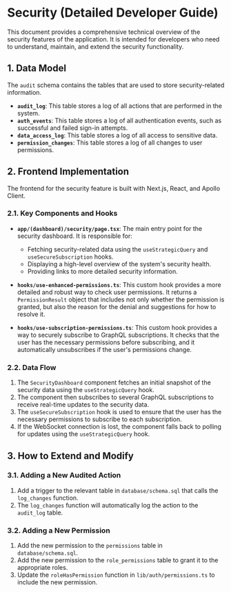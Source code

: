 
# Security (Detailed Developer Guide)

This document provides a comprehensive technical overview of the security features of the application. It is intended for developers who need to understand, maintain, and extend the security functionality.

## 1. Data Model

The `audit` schema contains the tables that are used to store security-related information.

-   **`audit_log`**: This table stores a log of all actions that are performed in the system.
-   **`auth_events`**: This table stores a log of all authentication events, such as successful and failed sign-in attempts.
-   **`data_access_log`**: This table stores a log of all access to sensitive data.
-   **`permission_changes`**: This table stores a log of all changes to user permissions.

## 2. Frontend Implementation

The frontend for the security feature is built with Next.js, React, and Apollo Client.

### 2.1. Key Components and Hooks

-   **`app/(dashboard)/security/page.tsx`**: The main entry point for the security dashboard. It is responsible for:
    -   Fetching security-related data using the `useStrategicQuery` and `useSecureSubscription` hooks.
    -   Displaying a high-level overview of the system's security health.
    -   Providing links to more detailed security information.

-   **`hooks/use-enhanced-permissions.ts`**: This custom hook provides a more detailed and robust way to check user permissions. It returns a `PermissionResult` object that includes not only whether the permission is granted, but also the reason for the denial and suggestions for how to resolve it.

-   **`hooks/use-subscription-permissions.ts`**: This custom hook provides a way to securely subscribe to GraphQL subscriptions. It checks that the user has the necessary permissions before subscribing, and it automatically unsubscribes if the user's permissions change.

### 2.2. Data Flow

1.  The `SecurityDashboard` component fetches an initial snapshot of the security data using the `useStrategicQuery` hook.
2.  The component then subscribes to several GraphQL subscriptions to receive real-time updates to the security data.
3.  The `useSecureSubscription` hook is used to ensure that the user has the necessary permissions to subscribe to each subscription.
4.  If the WebSocket connection is lost, the component falls back to polling for updates using the `useStrategicQuery` hook.

## 3. How to Extend and Modify

### 3.1. Adding a New Audited Action

1.  Add a trigger to the relevant table in `database/schema.sql` that calls the `log_changes` function.
2.  The `log_changes` function will automatically log the action to the `audit_log` table.

### 3.2. Adding a New Permission

1.  Add the new permission to the `permissions` table in `database/schema.sql`.
2.  Add the new permission to the `role_permissions` table to grant it to the appropriate roles.
3.  Update the `roleHasPermission` function in `lib/auth/permissions.ts` to include the new permission.
